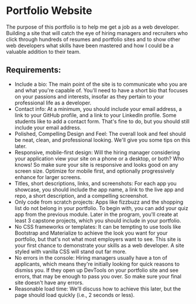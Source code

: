 # Portfolio Website
The purpose of this portfolio is to help me get a job as a web developer. Building a site that will catch the eye of hiring managers and recruiters who click through hundreds of resumes and portfolio sites and to show other web developers what skills have been mastered and how I could be a valuable addition to their team.

## Requirements:
- Include a bio: The main point of the site is to communicate who you are and what you're capable of. You'll need to have a short bio that focuses on your passions and interests, insofar as they pertain to your professional life as a developer.
- Contact info: At a minimum, you should include your email address, a link to your GitHub profile, and a link to your LinkedIn profile. Some students like to add a contact form. That's fine to do, but you should still include your email address.
- Polished, Compelling Design and Feel: The overall look and feel should be neat, clean, and professional looking. We'll give you some tips on this later.
- Responsive, mobile-first design: Will the hiring manager considering your application view your site on a phone or a desktop, or both? Who knows! So make sure your site is responsive and looks good on any screen size. Optimize for mobile first, and optionally progressively enhance for larger screens.
- Titles, short descriptions, links, and screenshots: For each app you showcase, you should include the app name, a link to the live app and repo, a short description, and a compelling screenshot.
- Only code from scratch projects: Apps like fizzbuzz and the shopping list do not belong in your portfolio. To begin with, you can add your quiz app from the previous module. Later in the program, you'll create at least 3 capstone projects, which you should include in your portfolio.
- No CSS frameworks or templates: It can be tempting to use tools like Bootstrap and Materialize to achieve the look you want for your portfolio, but that's not what most employers want to see. This site is your first chance to demonstrate your skills as a web developer. A site styled with vanilla CSS will stand out far more.
- No errors in the console: Hiring managers usually have a ton of applicants, which means they're initially looking for quick reasons to dismiss you. If they open up DevTools on your portfolio site and see errors, that may be enough to pass you over. So make sure your final site doesn't have any errors.
- Reasonable load time: We'll discuss how to achieve this later, but the page should load quickly (i.e., 2 seconds or less).
